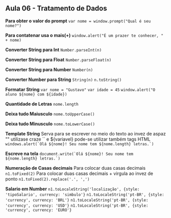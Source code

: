 ## Aula 06 - Tratamento de Dados

**Para obter o valor do prompt**
```var nome = window.prompt("Qual é seu nome?")```

**Para contatenar usa o mais(+)**
```window.alert("É um prazer te conhecer, " + nome)```

**Converter String para Int**
```Number.parseInt(n)```

**Converter String para Float**
```Number.parseFloat(n)```

**Converter String para Number**
```Number(n)```

**Converter Number para String**
```String(n)```
```n.toString()```

**Formatar String**
```var nome = "Gustavo"```
```var idade = 45```
```window.alert("O aluno ${nome} com ${idade})```

**Quantidade de Letras**
```nome.length```

**Deixa tudo Maiusculo**
```nome.toUpperCase()```

**Deixa tudo Minusculo**
```nome.toLowerCase()```

**Template String**
Serva para se escrever no meio do texto ao invez de aspaz "" utilizase craze `` e ${variavel} pode-se utilizar também tags HTML
```windows.alert(`Olá ${nome}! Seu nome tem ${nome.length} letras.`)```

**Escreve na tela**
```document.write(`Olá ${nome}! Seu nome tem ${nome.length} letras.`)```

**Numeração de Casas decimais**
Para colocar duas casas decimais
```n1.toFixed(2)```
Para colocar duas casas decimais + virgula ao invez de ponto
```n1.toFixed(2).replace('.', ',')```

**Salario em Number**
```n1.toLocaleString('localização', {style: 'tipoSalario', currency: 'simbulo'}```
```n1.toLocaleString('pt-BR', {style: 'currency', currency: 'BRL'}```
```n1.toLocaleString('pt-BR', {style: 'currency', currency: 'USD'}```
```n1.toLocaleString('pt-BR', {style: 'currency', currency: 'EURO'}```